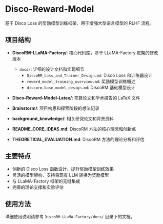 # Disco-Reward-Model

基于 Disco Loss 的奖励模型训练框架，用于增强大型语言模型的 RLHF 流程。

## 项目结构

- **DiscoRM-LLaMA-Factory/**: 核心代码库，基于 LLaMA-Factory 框架的修改版本
  - `docs/`: 详细的设计文档和实现细节
    - `DiscoRM_Loss_and_Trainer_Design.md`: Disco Loss 和训练器设计
    - `reward_model_training_overview.md`: 奖励模型训练概述
    - `discorm_base_model_design.md`: DiscoRM 基础模型设计

- **Disco-Reward-Model-Latex/**: 项目论文和学术报告的 LaTeX 文件

- **Brainstorm/**: 项目构思和探索阶段的想法记录

- **background_knowledge/**: 相关研究论文和背景资料

- **README_CORE_IDEAS.md**: DiscoRM 方法的核心理念和创新点

- **THEORETICAL_EVALUATION.md**: DiscoRM 方法的理论分析和评估

## 主要特点

- 创新的 Disco Loss 函数设计，提升奖励模型训练效果
- 灵活的模型架构，支持将现有 LLM 转换为奖励模型
- 与 LLaMA-Factory 框架的无缝集成
- 完善的理论支撑和实验评估

## 使用方法

详细使用说明请参考 `DiscoRM-LLaMA-Factory/docs/` 目录下的文档。 